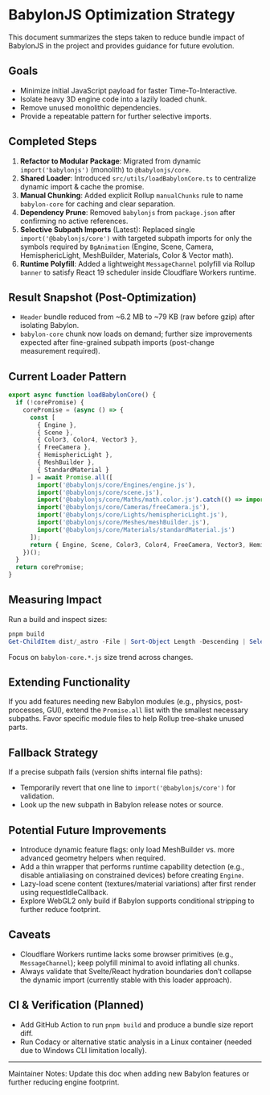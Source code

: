 # BabylonJS Optimization Strategy

This document summarizes the steps taken to reduce bundle impact of BabylonJS in the project and provides guidance for future evolution.

## Goals
- Minimize initial JavaScript payload for faster Time-To-Interactive.
- Isolate heavy 3D engine code into a lazily loaded chunk.
- Remove unused monolithic dependencies.
- Provide a repeatable pattern for further selective imports.

## Completed Steps
1. **Refactor to Modular Package**: Migrated from dynamic `import('babylonjs')` (monolith) to `@babylonjs/core`.
2. **Shared Loader**: Introduced `src/utils/loadBabylonCore.ts` to centralize dynamic import & cache the promise.
3. **Manual Chunking**: Added explicit Rollup `manualChunks` rule to name `babylon-core` for caching and clear separation.
4. **Dependency Prune**: Removed `babylonjs` from `package.json` after confirming no active references.
5. **Selective Subpath Imports** (Latest): Replaced single `import('@babylonjs/core')` with targeted subpath imports for only the symbols required by `BgAnimation` (Engine, Scene, Camera, HemisphericLight, MeshBuilder, Materials, Color & Vector math).
6. **Runtime Polyfill**: Added a lightweight `MessageChannel` polyfill via Rollup `banner` to satisfy React 19 scheduler inside Cloudflare Workers runtime.

## Result Snapshot (Post-Optimization)
- `Header` bundle reduced from ~6.2 MB to ~79 KB (raw before gzip) after isolating Babylon.
- `babylon-core` chunk now loads on demand; further size improvements expected after fine-grained subpath imports (post-change measurement required).

## Current Loader Pattern
```ts
export async function loadBabylonCore() {
  if (!corePromise) {
    corePromise = (async () => {
      const [
        { Engine },
        { Scene },
        { Color3, Color4, Vector3 },
        { FreeCamera },
        { HemisphericLight },
        { MeshBuilder },
        { StandardMaterial }
      ] = await Promise.all([
        import('@babylonjs/core/Engines/engine.js'),
        import('@babylonjs/core/scene.js'),
        import('@babylonjs/core/Maths/math.color.js').catch(() => import('@babylonjs/core/Maths/math.js')),
        import('@babylonjs/core/Cameras/freeCamera.js'),
        import('@babylonjs/core/Lights/hemisphericLight.js'),
        import('@babylonjs/core/Meshes/meshBuilder.js'),
        import('@babylonjs/core/Materials/standardMaterial.js')
      ]);
      return { Engine, Scene, Color3, Color4, FreeCamera, Vector3, HemisphericLight, MeshBuilder, StandardMaterial };
    })();
  }
  return corePromise;
}
```

## Measuring Impact
Run a build and inspect sizes:
```powershell
pnpm build
Get-ChildItem dist/_astro -File | Sort-Object Length -Descending | Select-Object -First 20 | Format-Table Name,Length
```
Focus on `babylon-core.*.js` size trend across changes.

## Extending Functionality
If you add features needing new Babylon modules (e.g., physics, post-processes, GUI), extend the `Promise.all` list with the smallest necessary subpaths. Favor specific module files to help Rollup tree-shake unused parts.

## Fallback Strategy
If a precise subpath fails (version shifts internal file paths):
- Temporarily revert that one line to `import('@babylonjs/core')` for validation.
- Look up the new subpath in Babylon release notes or source.

## Potential Future Improvements
- Introduce dynamic feature flags: only load MeshBuilder vs. more advanced geometry helpers when required.
- Add a thin wrapper that performs runtime capability detection (e.g., disable antialiasing on constrained devices) before creating `Engine`.
- Lazy-load scene content (textures/material variations) after first render using requestIdleCallback.
- Explore WebGL2 only build if Babylon supports conditional stripping to further reduce footprint.

## Caveats
- Cloudflare Workers runtime lacks some browser primitives (e.g., `MessageChannel`); keep polyfill minimal to avoid inflating all chunks.
- Always validate that Svelte/React hydration boundaries don’t collapse the dynamic import (currently stable with this loader approach).

## CI & Verification (Planned)
- Add GitHub Action to run `pnpm build` and produce a bundle size report diff.
- Run Codacy or alternative static analysis in a Linux container (needed due to Windows CLI limitation locally).

---
Maintainer Notes: Update this doc when adding new Babylon features or further reducing engine footprint.
